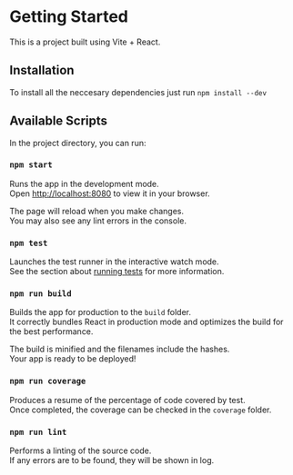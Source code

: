 # Getting Started

This is a project built using Vite + React.

## Installation

To install all the neccesary dependencies just run `npm install --dev`

## Available Scripts

In the project directory, you can run:

### `npm start`

Runs the app in the development mode.\
Open [http://localhost:8080](http://localhost:8080) to view it in your browser.

The page will reload when you make changes.\
You may also see any lint errors in the console.

### `npm test`

Launches the test runner in the interactive watch mode.\
See the section about [running tests](https://facebook.github.io/create-react-app/docs/running-tests) for more information.

### `npm run build`

Builds the app for production to the `build` folder.\
It correctly bundles React in production mode and optimizes the build for the best performance.

The build is minified and the filenames include the hashes.\
Your app is ready to be deployed!

### `npm run coverage`

Produces a resume of the percentage of code covered by test.\
Once completed, the coverage can be checked in the `coverage` folder.

### `npm run lint`

Performs a linting of the source code.\
If any errors are to be found, they will be shown in log.
